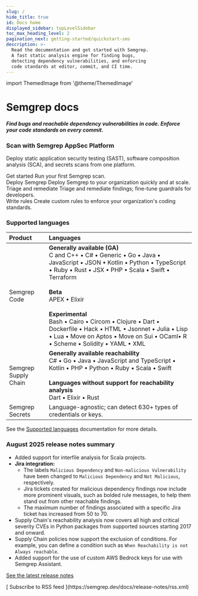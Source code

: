 ```yaml
---
slug: /
hide_title: true
id: Docs home
displayed_sidebar: topLevelSidebar
toc_max_heading_level: 2
pagination_next: getting-started/quickstart-sms
description: >-
  Read the documentation and get started with Semgrep.
  A fast static analysis engine for finding bugs,
  detecting dependency vulnerabilities, and enforcing
  code standards at editor, commit, and CI time.
---
```


import ThemedImage from '@theme/ThemedImage'

<!-- vale off -->

<!---
Substitute the "dark:" logo path in case a new dark logo is made.
The code is kept here for easy maintenance.
-->

<div class='logo-index'>
  <a href="https://semgrep.dev">
    <ThemedImage
      alt="Semgrep themed logo"
      height="48px"
      sources={{
        light: ('img/semgrep.svg#no-shadow'),
        dark: ('img/semgrep.svg#no-shadow'),
      }} />
  </a>
  <h1>Semgrep <span style={{color: "#624DEF"}}>docs</span></h1>
</div>

<h5 class='home' style={{margin: '0px 0px 8px 0px'}}>Find bugs and reachable dependency vulnerabilities in code. Enforce your code standards on every&nbsp;commit.</h5>

<h3>Scan with Semgrep AppSec Platform</h3>

<p>Deploy static application security testing (SAST), software composition analysis (SCA), and secrets scans from one&nbsp;platform.</p>

<div class = "col-2-fixed">
  <Card className={'card-50'} link='/getting-started/quickstart-managed-scans'>
    <CardImage cardImageUrl='/img/icon-first-scan.svg' />
    <div class="card__copy">
        <CardHeader>Get started</CardHeader>
        <CardBody>
          Run your first Semgrep scan.<br />
        </CardBody>
    </div>
  </Card>
  <Card className={'card-50'} link='/deployment/core-deployment'>
    <CardImage cardImageUrl='/img/icon-deploy.svg' />
    <div class="card__copy">
        <CardHeader>Deploy Semgrep</CardHeader>
        <CardBody>
          Deploy Semgrep to your organization quickly and at scale.
        </CardBody>
    </div>
  </Card>
  <Card className={'card-50'} link='/semgrep-code/triage-remediation'>
    <CardImage cardImageUrl='/img/icon-triage.svg' />
    <div class="card__copy">
    <CardHeader>Triage and remediate</CardHeader>
    <CardBody>
      Triage and remediate findings; fine-tune guardrails for developers.
    </CardBody>
    </div>
  </Card>
  <Card className={'card-50'} link='/writing-rules/overview'>
    <CardImage cardImageUrl='/img/icon-rules.svg' />
    <div class="card__copy">
    <CardHeader>Write rules</CardHeader>
    <CardBody>
      Create custom rules to enforce your organization's coding standards.
    </CardBody>
    </div>
  </Card>
</div>

<h3>Supported languages</h3>

<!-- *************************************************************************
ARE YOU EDITING THE SUPPORTED LANGUAGES IN ANY WAY? ADDING A FEATURE? ETC?

Don't forget to update:
- table at Semgrep CE vs Semgrep
- the individual language's page
- the supported languages page
*************************************************************************** -->

| Product | Languages |
| :-------  | :------ |
| Semgrep Code      |  **Generally available (GA)**<br />C and C++ • C# • Generic • Go • Java • JavaScript • JSON • Kotlin • Python • TypeScript • Ruby • Rust • JSX • PHP • Scala • Swift • Terraform <br /><br />**Beta**<br />APEX • Elixir<br /><br />**Experimental**<br />Bash • Cairo • Circom • Clojure • Dart • Dockerfile • Hack • HTML • Jsonnet • Julia • Lisp • Lua • Move on Aptos • Move on Sui • OCaml• R • Scheme • Solidity • YAML • XML |
| Semgrep Supply Chain | **Generally available reachability**<br />C# • Go • Java • JavaScript and TypeScript • Kotlin • PHP • Python • Ruby • Scala • Swift <br /><br />**Languages without support for reachability analysis**<br />Dart • Elixir • Rust |
| Semgrep Secrets | Language-agnostic; can detect 630+ types of credentials or keys. |

See the [Supported languages](/supported-languages#language-maturity-summary) documentation for more details.
<!-- Please don't delete the whole Enhance... section, as we may resurrect --> <!--
<h3>Enhance your Semgrep experience</h3>

<div class = "col-3-fixed">
  <Card link='/semgrep-assistant/overview'>
    <div class="card__copy">
    <CardHeader>Semgrep Assistant</CardHeader>
    <CardBody>
      AI for triage, remediation, and institutional memory. 
    </CardBody>
    </div>
  </Card>
  <Card link='/secure-guardrails/secure-guardrails-in-semgrep'>
    <div class="card__copy">
    <CardHeader>Secure guardrails</CardHeader>
    <CardBody>
      Help developers write secure code in their environment.
    </CardBody>
    </div>
  </Card>
  <Card link='/deployment/managed-scanning/overview'>
    <div class="card__copy">
    <CardHeader>Managed Scans</CardHeader>
    <CardBody>
      Onboard thousands of repositories to Semgrep.
    </CardBody>
    </div>
  </Card>
</div>
-->

<h3>August 2025 release notes summary</h3>
<!-- 5-7 bullets across the product suite -->

- Added support for interfile analysis for Scala projects.
- **Jira integration:**
  - The labels `Malicious Dependency` and `Non-malicious Vulnerability` have been changed to `Malicious Dependency` and `Not Malicious`, respectively.
  - Jira tickets created for malicious dependency findings now include more prominent visuals, such as bolded rule messages, to help them stand out from other reachable findings.
  - The maximum number of findings associated with a specific Jira ticket has increased from 50 to 70.
- Supply Chain's reachability analysis now covers all high and critical severity CVEs in Python packages from supported sources starting 2017 and onward.
- Supply Chain policies now support the exclusion of conditions. For example, you can define a condition such as `When Reachability is not Always reachable`.
- Added support for the use of custom AWS Bedrock keys for use with Semgrep Assistant.

[See the latest release notes <i class="fa-solid fa-arrow-right"></i>](/release-notes)

<div style={{textAlign: 'right'}}>[<i class="fa-solid fa-rss"></i> Subscribe to RSS feed ](https://semgrep.dev/docs/release-notes/rss.xml)</div>
